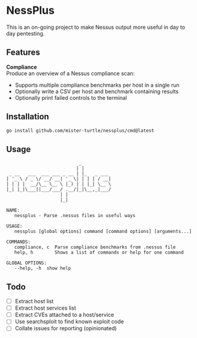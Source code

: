 # NessPlus
  
This is an on-going project to make Nessus output more useful in day to day pentesting.

## Features
**Compliance**  
Produce an overview of a Nessus compliance scan: 
* Supports multiple compliance benchmarks per host in a single run
* Optionally write a CSV per host and benchmark containing results
* Optionally print failed controls to the terminal

## Installation
```sh
go install github.com/mister-turtle/nessplus/cmd@latest
```

## Usage
```
                           _            
                          | |          
 _ __   ___  ___ ___ _ __ | |_   _ ___ 
| '_ \ / _ \/ __/ __| '_ \| | | | / __|
| | | |  __/\__ \__ \ |_) | | |_| \__ \
|_| |_|\___||___/___/ .__/|_|\__,_|___/
                    | |                
                    |_|                

NAME:
   nessplus - Parse .nessus files in useful ways

USAGE:
   nessplus [global options] command [command options] [arguments...]

COMMANDS:
   compliance, c  Parse compliance benchmarks from .nessus file
   help, h        Shows a list of commands or help for one command

GLOBAL OPTIONS:
   --help, -h  show help
```

## Todo
- [ ] Extract host list
- [ ] Extract host services list
- [ ] Extract CVEs attached to a host/service
- [ ] Use searchsploit to find known exploit code
- [ ] Collate issues for reporting (opinionated)